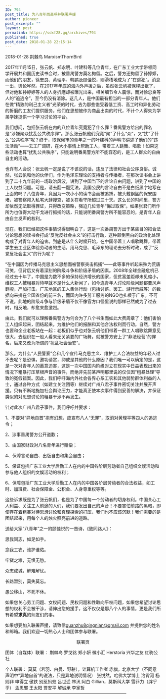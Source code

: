 ```yaml
---
ID: 794
post_title: 为八青年而高呼并联署声援
author: pioneer
post_excerpt: ""
layout: post
permalink: https://sdxf28.gq/archives/794
published: true
post_date: 2018-01-28 22:15:14
---
```

2018-01-28 荆棘鸟 MarxismThornBird

2017年11月15日，张云帆、郑永明、叶建科等几位青年，在广东工业大学带领同学开展共和国历史读书会时，被番禺警方莫名拘留。之后，警方还拘留了孙婷婷，而他们的朋友，徐忠良、黄理平、韩鹏及顾佳悦，则滑稽地成为了“在逃犯”。消息一出，舆论哗然。在2017年年底的海内外声援之后，虽然张云帆被保释出狱了，但对他和孙婷婷等人的人身折磨却被曝光出来，相关细节令人震惊，而对徐忠良等人的“追逃令”，至今仍没有消除。这几人，是中国最有担当的一部分青年人。他们在做“精致的利己主义者”光荣的时代，去为那些饱受着低工资、高工时和异化劳动的折磨的工友们提供服务，他们在思想被作为商品出卖的时代，不计个人得失为学弟学妹提供一个学习讨论的平台。

我们想问，包括张云帆在内的八位青年究竟犯了什么罪？番禺警方给出的罪名是“涉嫌聚众扰乱公共秩序罪”。那么张云帆他们究竟“聚”了什么“众”，又“扰”了什么“公共秩序”呢？终于，取保候审的青年之一的叶建科的声明书讲述了他们的“违法活动”——去工厂调研，在大小事情上帮助工人，带着工人跳舞、唱歌！如果这些活动也算“扰乱公共秩序”，只能说明番禺警方所不能容忍的，是工人群众的自由自主的活动。

也许有人会说：张云帆一定是说了不该说的话，违反了法律和社会公序良俗。诚然，张云帆和他的伙伴们，作为毛泽东理论的支持者与传播者，在那次读书会上讲到了二十九年前的一场政治风波，讲到了中国当下的言论自由问题，讲到了中国的工人权益问题。可是，请去翻一翻宪法，我国公民的言论自由不是白纸黑字地写在上面的吗？八位青年，竟因为一次小小的读书会而被追捕，被头戴钢盔的保安围堵，被警察闯入私宅大肆搜查，被关在看守所超过三十天。这么长的时间里，警方却依然无法取得罪证，只得改变策略，强迫几位青年“悔过取保”。如果张君们所作所为也值得大动干戈进行抓捕的话，只能说明番禺警方所不能容忍的，是青年人自由自主发声的权利。

现在，我们已经把这件事情说得很明白了，这是一次番禺警方出于某些目的把合法讨论思想的读书会打成“反党反社会主义”的打击行动，这种颠倒黑白的政治化处理构成了对青年人的迫害。到底是从什么时候开始，在中国带着工人唱歌跳舞，带着学生去工业区体验劳动者的生活，用马克思、毛泽东的理论去分析时政，成了“反党反社会主义”的行为呢？

“在中国因为传播马克思主义思想而被警察突击抓捕”——此等事件听起来殊为荒唐可笑，但背后又有着深刻的阶级斗争和阶级矛盾的因素。2008年全球金融危机已经过去十年了，中国是为数不多的保持经济增长的国家，但贫富差距却未见缩小，维权工人被粗暴对待早就不是什么大新闻了，如今连青年人讨论阶级问题都要风声鹤唳，严加打击。广东地区的工人集体行动（包括讨薪、罢工、游行示威等）的数据向来排在全国省份的前三名，而国内许多劳工服务的NGO也扎根于广东。不可不说，此地的阶级斗争与阶级矛盾不仅不像官方口径里说的那样已然成为了过去时，相反地，却愈来愈激烈。

由此，我们就可以理解番禺警方为何会为了八个书生而如此大费周章了：他们害怕工人组织起来，团结起来，为维护他们的报酬和其他合法权利而行动。自然，警方也要和企业老板站在一起：老板们似乎也对张云帆他们带着一群工人唱歌跳舞意见很大，去组织在一般人看来无关紧要的广场舞，就被警方安上了“非法经营”的罪名，后来又改为所谓的“扰乱社会治安”。

那么，为什么“人民警察”会和几个宣传马克思主义、维护工人合法权益的年轻人过不去呢？是恐惧，邀功请赏，抑或是其他的什么原因？我们唯一可以确定的是，这是一次对青年人的蓄意迫害，这是一次中国国内阶级对立在现实中日益表现出来的情况下粗暴打压草根声音的事件，而绝非先前某声明那里说的仅仅因“粗暴处理”导致的冤假错案。因此，我们呼吁海内外社会各界心系工农和其他弱势群体利益的人士，通过各种方式（如建立关注团等）继续对广州八君子事件密切关注并展开声援。只有不断地施加社会舆论压力，才能真正使本次事件得到妥善的解决，并保证类似的对思想讨论的粗暴干涉不再发生。

针对此次广州八君子事件，我们呼吁并要求：

1、不要对“异地自首”抱有幻想，应宣布八人“无罪”，取消对黄理平等四人的追逃令；

2、涉事番禺警方公开道歉；

3、由国家财政对八名青年进行赔偿；

4、保障言论自由、出版自由和集会自由；

5、保证包括广东工业大学后勤工人在内的中国各阶层劳动者自己组织文娱活动和参与他人组织的文娱活动的权利；

6、保障包括广东工业大学后勤工人在内的中国各阶层劳动者的合法权益，如工时、加班费、社会保障金、公积金、人身尊重权等等。

这些诉求既是为了张云帆们，也是为了中国每一个劳动者的切身权利。中国关心工人利益、关注工人前途的人们，我们要发出自己的声音！不要害怕前路的黑暗，即使存在着粗暴对待思想讨论和真理探索的打压，我们也不应该沉默！我们需要的是团结起来，用每个人的烛火照亮前进的道路。

送给大家“八青年”之一的顾佳悦的一首诗，《致同路人》：

思我同志，如足如手。

念我工农，谁护谁佑。

牢狱之难，无惧无愁。

众志成城，解难解忧。

长路暂别，莫失莫忘。

愚公移山，不死不休。

如果您关心劳工问题、女权问题、民权问题和性取向平权问题，如果您希望讨论思想的权利不会被干涉，请伸出您的援手，这不仅仅是那八个人的事情，更是我们所有希望<strong>求真</strong>的师友们的事。

如果想要加入联署声援，请致信<a href="mailto:guanzhu8qingnian@gmail.com">guanzhu8qingnian@gmail.com</a> 并提供您的姓名和邮箱。我们欢迎一切热心人士和团体参与联署。
<p align="center">联署页</p>

团体（自媒体）联署：
荆棘鸟
罗戈铭
郑小妍
微小汇
Herstoria
兴华之友
红驹公社

个人联署：
莫莫（若羽、白曼、野耕），计算机工作者
赤旗，北京大学（不同意声明中”异地自首”的说法，只是异地说明情况）
张悦然，哈佛大学博士
洛霄河
杨则非
申得立
傲铁
别惹蚂蚁
吕世遥
林汛
阿白
Gillian，莫斯科大学
雪菲力（胖乎乎）
孟思邪
王太阳
贾安平
解诚承
李家哲
————————————————————————————